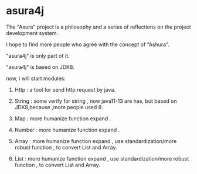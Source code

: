 # asura4j
The "Asura" project is a philosophy and a series of reflections on the project development system.

I hope to find more people who agree with the concept of "Ashura".

"asura4j" is only part of it.

"asura4j" is based on JDK8. 

now, i will start modules:

1. Http : a tool for send http request by java.

2. String : some verify for string , now java11-13 are has, but based on JDK8,because ,more people used 8.

3. Map : more humanize function expand .

4. Number : more humanize function expand .

5. Array :  more humanize function expand , use standardization/more robust function , to convert List and Array.

6. List :  more humanize function expand , use standardization/more robust function , to convert List and Array.
